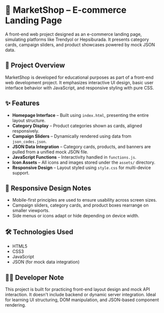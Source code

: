 # 🛒 MarketShop – E-commerce Landing Page

A front-end web project designed as an e-commerce landing page, simulating platforms like Trendyol or Hepsiburada. It presents category cards, campaign sliders, and product showcases powered by mock JSON data.

## 📌 Project Overview

MarketShop is developed for educational purposes as part of a front-end web development project. It emphasizes interactive UI design, basic user interface behavior with JavaScript, and responsive styling with pure CSS.

## ✨ Features

- **Homepage Interface** – Built using `index.html`, presenting the entire layout structure.
- **Category Display** – Product categories shown as cards, aligned responsively.
- **Campaign Sliders** – Dynamically rendered using data from `json_codes.json`.
- **JSON Data Integration** – Category cards, products, and banners are pulled from a unified mock JSON file.
- **JavaScript Functions** – Interactivity handled in `functions.js`.
- **Icon Assets** – All icons and images stored under the `assets/` directory.
- **Responsive Design** – Layout styled using `style.css` for multi-device support.

## 📱 Responsive Design Notes

- Mobile-first principles are used to ensure usability across screen sizes.
- Campaign sliders, category cards, and product boxes rearrange on smaller viewports.
- Side menus or icons adapt or hide depending on device width.


## 🛠️ Technologies Used

- HTML5  
- CSS3  
- JavaScript   
- JSON (for mock data integration)

## 🧑‍💻 Developer Note

This project is built for practicing front-end layout design and mock API interaction. It doesn't include backend or dynamic server integration. Ideal for learning UI structuring, DOM manipulation, and JSON-based component rendering.

